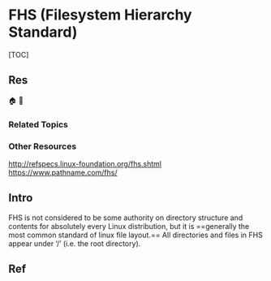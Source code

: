 # FHS (Filesystem Hierarchy Standard)

[TOC]



## Res
🏠 
🚧 


### Related Topics


### Other Resources
http://refspecs.linux-foundation.org/fhs.shtml
https://www.pathname.com/fhs/



## Intro
FHS is not considered to be some authority on directory structure and contents for absolutely every Linux distribution, but it is ==generally the most common standard of linux file layout.== All directories and files in FHS appear under ‘/’ (i.e. the root directory).



## Ref
